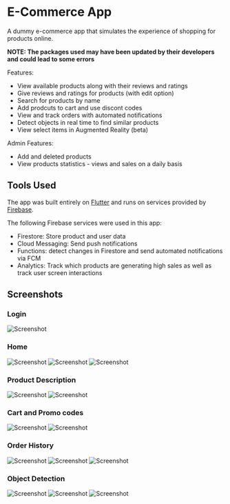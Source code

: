 # E-Commerce App

A dummy e-commerce app that simulates the experience of shopping for products online. 

**NOTE: The packages used may have been updated by their developers and could lead to some errors**

Features:

- View available products along with their reviews and ratings
- Give reviews and ratings for products (with edit option)
- Search for products by name
- Add prodcuts to cart and use discont codes
- View and track orders with automated notifications
- Detect objects in real time to find similar products
- View select items in Augmented Reality (beta)

Admin Features:

- Add and deleted products
- View products statistics - views and sales on a daily basis

## Tools Used

The app was built entirely on [Flutter](https://flutter.dev/) and runs on services provided by [Firebase](https://firebase.google.com/). 

The following Firebase services were used in this app:

- Firestore: Store product and user data
- Cloud Messaging: Send push notifications
- Functions: detect changes in Firestore and send automated notifications via FCM
- Analytics: Track which products are generating high sales as well as track user screen interactions

## Screenshots

### Login

![Screenshot](screenshots/Login.png)

### Home

![Screenshot](screenshots/Home_1.png) ![Screenshot](screenshots/Home_2.png) ![Screenshot](screenshots/Drawer.png)

### Product Description

![Screenshot](screenshots/Description_1.png) ![Screenshot](screenshots/Description_2.png)

### Cart and Promo codes

![Screenshot](screenshots/Cart_1.png) ![Screenshot](screenshots/Cart_2.png)

### Order History

![Screenshot](screenshots/Orders_1.png) ![Screenshot](screenshots/Orders_2.png) ![Screenshot](screenshots/Orders_3.png)

### Object Detection

![Screenshot](screenshots/Obj_Detect_1.png) ![Screenshot](screenshots/Obj_Detect_2.png) ![Screenshot](screenshots/Obj_Detect_3.png)
